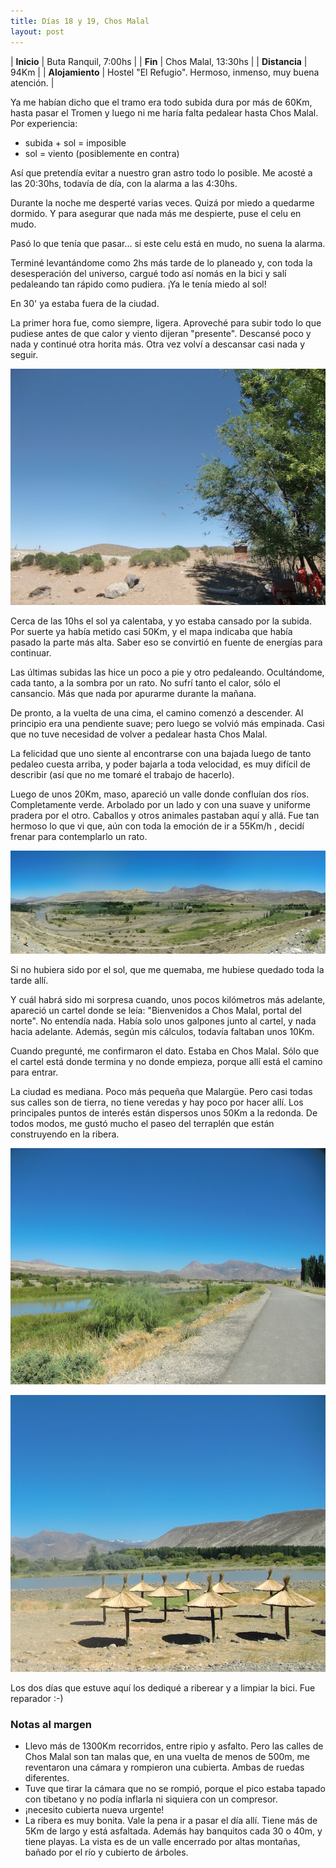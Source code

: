 ```yaml
---
title: Días 18 y 19, Chos Malal
layout: post
---
```


| **Inicio**      | Buta Ranquil, 7:00hs |
| **Fin**         | Chos Malal, 13:30hs |
| **Distancia**   | 94Km |
| **Alojamiento** | Hostel "El Refugio". Hermoso, inmenso, muy buena atención. |

Ya me habían dicho que el tramo era todo subida dura por más de 60Km, hasta pasar el Tromen y luego ni me haría falta pedalear hasta Chos Malal. Por experiencia:

 - subida + sol = imposible
 - sol = viento (posiblemente en contra)

Así que pretendía evitar a nuestro gran astro todo lo posible. Me acosté a las 20:30hs, todavía de día, con la alarma a las 4:30hs.

Durante la noche me desperté varias veces. Quizá por miedo a quedarme dormido. Y para asegurar que nada más me despierte, puse el celu en mudo.

Pasó lo que tenía que pasar... si este celu está en mudo, no suena la alarma.

Terminé levantándome como 2hs más tarde de lo planeado y, con toda la desesperación del universo, cargué todo así nomás en la bici y salí pedaleando tan rápido como pudiera. ¡Ya le tenía miedo al sol!

En 30' ya estaba fuera de la ciudad.

La primer hora fue, como siempre, ligera. Aproveché para subir todo lo que pudiese antes de que calor y viento dijeran "presente". Descansé poco y nada y continué otra horita más. Otra vez volví a descansar casi nada y seguir.

[![](/images/2015-01-23-chos-malal_0_thumb.jpg)](/images/2015-01-23-chos-malal_0.jpg)

Cerca de las 10hs el sol ya calentaba, y yo estaba cansado por la subida. Por suerte ya había metido casi 50Km, y el mapa indicaba que había pasado la parte más alta. Saber eso se convirtió en fuente de energías para continuar.

Las últimas subidas las hice un poco a pie y otro pedaleando. Ocultándome, cada tanto, a la sombra por un rato. No sufrí tanto el calor, sólo el cansancio. Más que nada por apurarme durante la mañana.

De pronto, a la vuelta de una cima, el camino comenzó a descender. Al principio era una pendiente suave; pero luego se volvió más empinada. Casi que no tuve necesidad de volver a pedalear hasta Chos Malal.

La felicidad que uno siente al encontrarse con una bajada luego de tanto pedaleo cuesta arriba, y poder bajarla a toda velocidad, es muy difícil de describir (así que no me tomaré el trabajo de hacerlo).

Luego de unos 20Km, maso, apareció un valle donde confluían dos ríos. Completamente verde. Arbolado por un lado y con una suave y uniforme pradera por el otro. Caballos y otros animales pastaban aquí y allá. Fue tan hermoso lo que vi que, aún con toda la emoción de ir a 55Km/h , decidí frenar para contemplarlo un rato.

[![](/images/2015-01-23-chos-malal_1_thumb.jpg)](/images/2015-01-23-chos-malal_1.jpg)

Si no hubiera sido por el sol, que me quemaba, me hubiese quedado toda la tarde allí.

Y cuál habrá sido mi sorpresa cuando, unos pocos kilómetros más adelante, apareció un cartel donde se leía: "Bienvenidos a Chos Malal, portal del norte". No entendía nada. Había solo unos galpones junto al cartel, y nada hacia adelante. Además, según mis cálculos, todavía faltaban unos 10Km.

Cuando pregunté, me confirmaron el dato. Estaba en Chos Malal. Sólo que el cartel está donde termina y no donde empieza, porque allí está el camino para entrar.

La ciudad es mediana. Poco más pequeña que Malargüe. Pero casi todas sus calles son de tierra, no tiene veredas y hay poco por hacer allí. Los principales puntos de interés están dispersos unos 50Km a la redonda. De todos modos, me gustó mucho el paseo del terraplén que están construyendo en la ribera.

[![](/images/2015-01-23-chos-malal_2_thumb.jpg)](/images/2015-01-23-chos-malal_2.jpg)

[![](/images/2015-01-23-chos-malal_3_thumb.jpg)](/images/2015-01-23-chos-malal_3.jpg)

Los dos días que estuve aquí los dediqué a riberear y a limpiar la bici. Fue reparador :-)

### Notas al margen
 - Llevo más de 1300Km recorridos, entre ripio y asfalto. Pero las calles de Chos Malal son tan malas que, en una vuelta de menos de 500m, me reventaron una cámara y rompieron una cubierta. Ambas de ruedas diferentes.
  - Tuve que tirar la cámara que no se rompió, porque el pico estaba tapado con tibetano y no podía inflarla ni siquiera con un compresor.
  - ¡necesito cubierta nueva urgente!
 - La ribera es muy bonita. Vale la pena ir a pasar el día allí. Tiene más de 5Km de largo y está asfaltada. Además hay banquitos cada 30 o 40m, y tiene playas. La vista es de un valle encerrado por altas montañas, bañado por el río y cubierto de árboles.